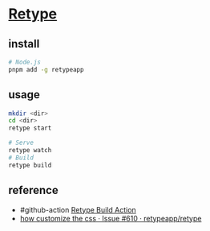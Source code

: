 # [Retype](https://retype.com)

## install

```sh
# Node.js
pnpm add -g retypeapp
```

## usage

```sh
mkdir <dir>
cd <dir>
retype start
```

```sh
# Serve
retype watch
# Build
retype build
```

## reference

- #github-action [Retype Build Action](https://github.com/retypeapp/action-build)
- [how customize the css · Issue #610 · retypeapp/retype](https://github.com/retypeapp/retype/issues/610)
